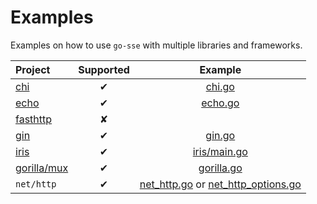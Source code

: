 # Examples

Examples on how to use `go-sse` with multiple libraries and frameworks.

| Project | Supported | Example |
|:--------|:---------:|:-------:|
| [chi](https://github.com/go-chi/chi)            | ✔ | [chi.go](https://github.com/santoshanand/go-sse/blob/master/_examples/chi.go) |
| [echo](https://github.com/labstack/echo)        | ✔ | [echo.go](https://github.com/santoshanand/go-sse/blob/master/_examples/echo.go) |
| [fasthttp](https://github.com/valyala/fasthttp) | ✘ | |
| [gin](https://github.com/gin-gonic/gin)         | ✔ | [gin.go](https://github.com/santoshanand/go-sse/blob/master/_examples/gin.go) |
| [iris](https://github.com/kataras/iris)         | ✔ | [iris/main.go](https://github.com/santoshanand/go-sse/blob/master/_examples/iris/main.go) |
| [gorilla/mux](https://github.com/gorilla/mux)   | ✔ | [gorilla.go](https://github.com/santoshanand/go-sse/blob/master/_examples/gorilla.go) |
| `net/http`                                      | ✔ | [net_http.go](https://github.com/santoshanand/go-sse/blob/master/_examples/net_http.go) or [net_http_options.go](https://github.com/santoshanand/go-sse/blob/master/_examples/net_http_options.go) |
